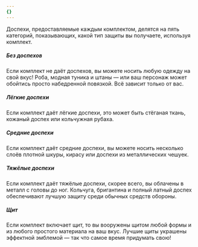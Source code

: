 ```yaml
---
{}
---
```


Доспехи, предоставляемые каждым комплектом, делятся на пять категорий, показывающих, какой тип защиты вы получаете, используя комплект.

##### Без доспехов

Если комплект не даёт доспехов, вы можете носить любую одежду на свой вкус! Роба, модная туника и штаны — или ваш персонаж может обойтись просто набедренной повязкой. Всё зависит только от вас.

##### Лёгкие доспехи

Если комплект даёт лёгкие доспехи, это может быть стёганая ткань, кожаный доспех или кольчужная рубаха.

##### Средние доспехи

Если комплект даёт средние доспехи, вы можете носить несколько слоёв плотной шкуры, кирасу или доспехи из металлических чешуек.

##### Тяжёлые доспехи

Если комплект даёт тяжёлые доспехи, скорее всего, вы облачены в металл с головы до ног. Кольчуга, бригантина и полный латный доспех обеспечивают лучшую защиту среди обычных средств обороны.

##### Щит

Если комплект включает щит, то вы вооружены щитом любой формы и из любого простого материала на ваш вкус. Лучшие щиты украшены эффектной эмблемой — так что самое время придумать свою!